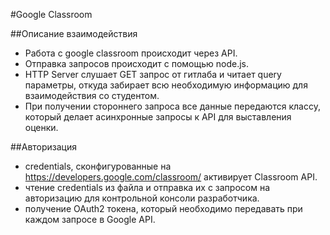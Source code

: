 #Google Classroom

##Описание взаимодействия
- Работа с google classroom происходит через API. 
- Отправка запросов происходит с помощью node.js. 
- HTTP Server слушает GET запрос от гитлаба и читает query параметры, откуда забирает всю необходимую информацию для взаимодействия со студентом. 
- При получении стороннего запроса все данные передаются классу, который делает асинхронные запросы к API для выставления оценки.

##Авторизация
- сredentials, сконфигурованные на https://developers.google.com/classroom/ активирует Classroom API.
- чтение credentials из файла и отправка их с запросом на авторизацию для контрольной консоли разработчика.
- получение OAuth2 токена, который необходимо передавать при каждом запросе в Google API.